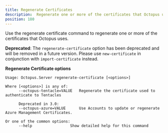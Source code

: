 ```yaml
---
title: Regenerate Certificates
description:  Regenerate one or more of the certificates that Octopus uses
position: 180
---
```


Use the regenerate certificate command to regenerate one or more of the certificates that Octopus uses.

**Deprecated**: The `regenerate-certificate` option has been deprecated and will be removed in a future version. Please use `new-certificate` in conjunction with `import-certificate` instead.

**Regenerate Certificate options**

```text
Usage: Octopus.Server regenerate-certificate [<options>]

Where [<options>] is any of:
      --octopus-tentacle=VALUE   Regenerate the certificate used to authenticate to Tentacles

      Deprecated in 3.0:
      --octopus-azure=VALUE      Use Accounts to update or regenerate Azure Management Certificates.

Or one of the common options:
      --help                 Show detailed help for this command
```
